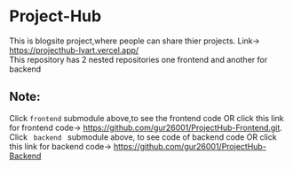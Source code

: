 # Project-Hub
This is blogsite project,where people can share thier projects. Link-> https://projecthub-lyart.vercel.app/
<br>
This repository has 2 nested repositories one frontend and another for backend


## Note:
Click <code>frontend</code> submodule above,to see the frontend code OR click this link for frontend code-> https://github.com/gur26001/ProjectHub-Frontend.git. <br>
Click <code> backend </code> submodule above, to see code of backend code OR click this link for backend code-> https://github.com/gur26001/ProjectHub-Backend
